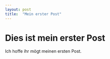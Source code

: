```yaml
---
layout: post
title:  "Mein erster Post"
---
```


# Dies ist mein erster Post

Ich hoffe ihr mögt meinen ersten Post.
